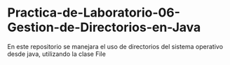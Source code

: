 # Practica-de-Laboratorio-06-Gestion-de-Directorios-en-Java
En este repositorio se manejara el uso de directorios del sistema operativo desde java, utilizando la clase File
